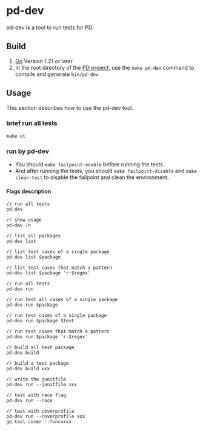 # pd-dev

pd-dev is a tool to run tests for PD.

## Build

1. [Go](https://golang.org/) Version 1.21 or later
2. In the root directory of the [PD project](https://github.com/tikv/pd), use the `make pd-dev` command to compile and generate `bin/pd-dev`

## Usage

This section describes how to use the pd-dev tool.

### brief run all tests

```shell
make ut
```

### run by pd-dev

- You should `make failpoint-enable` before running the tests.
- And after running the tests, you should `make failpoint-disable` and `make clean-test` to disable the failpoint and clean the environment.

#### Flags description

```shell
// run all tests
pd-dev

// show usage
pd-dev -h

// list all packages
pd-dev list

// list test cases of a single package
pd-dev list $package

// list test cases that match a pattern
pd-dev list $package 'r:$regex'

// run all tests
pd-dev run

// run test all cases of a single package
pd-dev run $package

// run test cases of a single package
pd-dev run $package $test

// run test cases that match a pattern
pd-dev run $package 'r:$regex'

// build all test package
pd-dev build

// build a test package
pd-dev build xxx

// write the junitfile
pd-dev run --junitfile xxx

// test with race flag
pd-dev run --race

// test with coverprofile
pd-dev run --coverprofile xxx
go tool cover --func=xxx
```
